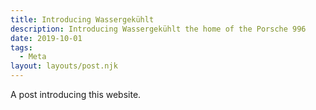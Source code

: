 ```yaml
---
title: Introducing Wassergekühlt
description: Introducing Wassergekühlt the home of the Porsche 996
date: 2019-10-01
tags:
  - Meta
layout: layouts/post.njk
---
```

A post introducing this website.
```
